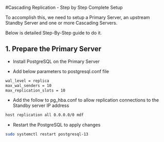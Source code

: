 #Cascading Replication - Step by Step Complete Setup

To accomplish this, we need to setup a Primary Server, an upstream Standby Server and one or more Cascading Servers.

Below is detailed Step-By-Step guide to do it.

## 1. Prepare the Primary Server

* Install PostgreSQL on the Primary Server

* Add below parameters to postgresql.conf file

```sh
wal_level = replica
max_wal_senders = 10
max_replication_slots = 10
```

* Add the follow to pg_hba.conf to allow replication connections to the Standby server IP address

```sh
host replication all 0.0.0.0/0 mdf
```

* Restart the PostgreSQL to apply changes
```sh
sudo systemctl restart postgresql-13
```